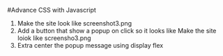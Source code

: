 #Advance CSS with Javascript
1. Make the site look like screenshot3.png
2. Add a button that show a popup on click so it looks like Make the site loiok like screensho3.png
3. Extra center the popup message using display flex 
 
